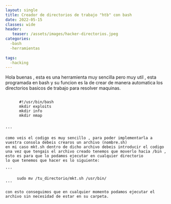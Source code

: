 ```yaml
---
layout: single
title: Creador de directorios de trabajo "htb" con bash
date: 2022-05-15
classes: wide
header:
   teaser: /assets/images/hacker-directorios.jpeg
categories:
  -bash
  -herramientas
  
tags:
  -hacking
---
```



Hola buenas , esta es una herramienta muy sencilla pero muy util , esta programada en bash y su funcion es la de crear de manera automatica
los directorios basicos de trabajo para resolver maquinas.



```

      #!/usr/bin/bash
      mkdir exploits
      mkdir info 
      mkdir nmap


'''

como veis el codigo es muy sencillo , para poder implementarla a vuestra consola debeis crearos un archivo (nombre.sh) 
en mi caso mkt.sh dentro de dicho archivo debeis introducir el codigo 
una vez que tengais el archivo creado tenemos que moverlo hacia /bin , esto es para que lo podamos ejecutar en cualquier directorio
lo que tenemos que hacer es lo siguiente:

'''

     sudo mv /tu_directorio/mkt.sh /usr/bin/
'''

con esto conseguimos que en cualquier momento podamos ejecutar el archivo sin necesidad de estar en su carpeta.
